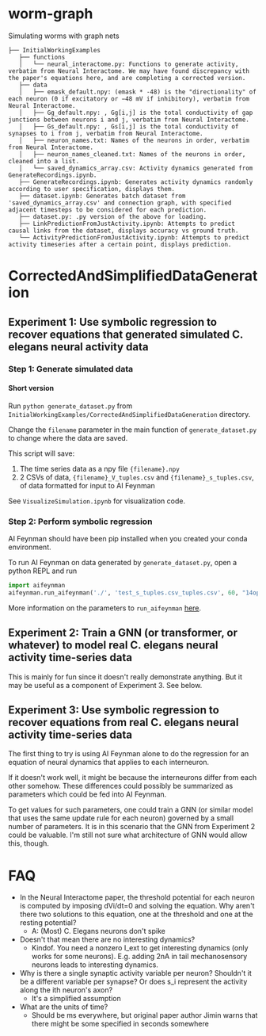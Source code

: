 # worm-graph
Simulating worms with graph nets


```.
├── InitialWorkingExamples
   ├── functions
   │   └── neural_interactome.py: Functions to generate activity, verbatim from Neural Interactome. We may have found discrepancy with the paper's equations here, and are completing a corrected version.
   ├── data
   │   ├── emask_default.npy: (emask * -48) is the "directionality" of each neuron (0 if excitatory or −48 mV if inhibitory), verbatim from Neural Interactome.
   │   ├── Gg_default.npy: , Gg[i,j] is the total conductivity of gap junctions between neurons i and j, verbatim from Neural Interactome.
   │   ├── Gs_default.npy: , Gs[i,j] is the total conductivity of synapses to i from j, verbatim from Neural Interactome.
   │   ├── neuron_names.txt: Names of the neurons in order, verbatim from Neural Interactome.
   │   ├── neuron_names_cleaned.txt: Names of the neurons in order, cleaned into a list.
   │   └── saved_dynamics_array.csv: Activity dynamics generated from GenerateRecordings.ipynb.
   ├── GenerateRecordings.ipynb: Generates activity dynamics randomly according to user specification, displays them.
   ├── dataset.ipynb: Generates batch dataset from 'saved_dynamics_array.csv' and connection graph, with specified adjacent timesteps to be considered for each prediction.
   ├── dataset.py: .py version of the above for loading.
   ├── LinkPredictionFromJustActivity.ipynb: Attempts to predict causal links from the dataset, displays accuracy vs ground truth.
   └── ActivityPredictionFromJustActivity.ipynb: Attempts to predict activity timeseries after a certain point, displays prediction.
 ```


# CorrectedAndSimplifiedDataGeneration

## Experiment 1: Use symbolic regression to recover equations that generated simulated C. elegans neural activity data

### Step 1: Generate simulated data

#### Short version

Run `python generate_dataset.py` from `InitialWorkingExamples/CorrectedAndSimplifiedDataGeneration` directory.

Change the `filename` parameter in the main function of `generate_dataset.py`
to change where the data are saved. 

This script will save:
1. The time series data as a npy file `{filename}.npy`
2. 2 CSVs of data, `{filename}_V_tuples.csv` and `{filename}_s_tuples.csv`,
of data formatted for input to AI Feynman

See `VisualizeSimulation.ipynb` for visualization code.

### Step 2: Perform symbolic regression

AI Feynman should have been pip installed when you created your conda environment.

To run AI Feynman on data generated by `generate_dataset.py`, open a python
REPL and run
```python
import aifeynman
aifeynman.run_aifeynman('./', 'test_s_tuples.csv_tuples.csv', 60, "14ops.txt")
```

More information on the parameters to `run_aifeynman` [here](https://github.com/SJ001/AI-Feynman).


## Experiment 2: Train a GNN (or transformer, or whatever) to model real C. elegans neural activity time-series data

This is mainly for fun since it doesn't really demonstrate anything.
But it may be useful as a component of Experiment 3.
See below.


## Experiment 3: Use symbolic regression to recover equations from real C. elegans neural activity time-series data

The first thing to try is using AI Feynman alone to do the regression for an 
equation of neural dynamics that applies to each interneuron.

If it doesn't work well, it might be because the interneurons differ from each 
other somehow.
These differences could possibly be summarized as parameters which could be fed
into AI Feynman.

To get values for such parameters, one could train a GNN (or similar model that uses
the same update rule for each neuron) governed by a small number of parameters.
It is in this scenario that the GNN from Experiment 2 could be valuable.
I'm still not sure what architecture of GNN would allow this, though.


# FAQ
- In the Neural Interactome paper, the threshold potential for each neuron is computed by imposing dVi/dt=0 and solving the equation. Why aren't there two solutions to this equation, one at the threshold and one at the resting potential?
  - A: (Most) C. Elegans neurons don't spike
- Doesn't that mean there are no interesting dynamics?
  - Kindof. You need a nonzero I_ext to get interesting dynamics (only works for some neurons). E.g. adding 2nA in tail mechanosensory neurons leads to interesting dynamics.
- Why is there a single synaptic activity variable per neuron? Shouldn't it be a different variable per synapse? Or does s_i represent the activity along the ith neuron's axon?
  - It's a simplified assumption
- What are the units of time?
  - Should be ms everywhere, but original paper author Jimin warns that there might be some specified in seconds somewhere